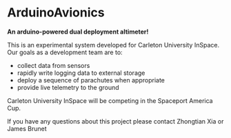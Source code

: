 # ArduinoAvionics
__An arduino-powered dual deployment altimeter!__

This is an experimental system developed for Carleton University InSpace. Our goals as a development team are to:
* collect data from sensors
* rapidly write logging data to external storage
* deploy a sequence of parachutes when appropriate
* provide live telemetry to the ground

Carleton University InSpace will be competing in the Spaceport America Cup. 

If you have any questions about this project please contact Zhongtian Xia or James Brunet
